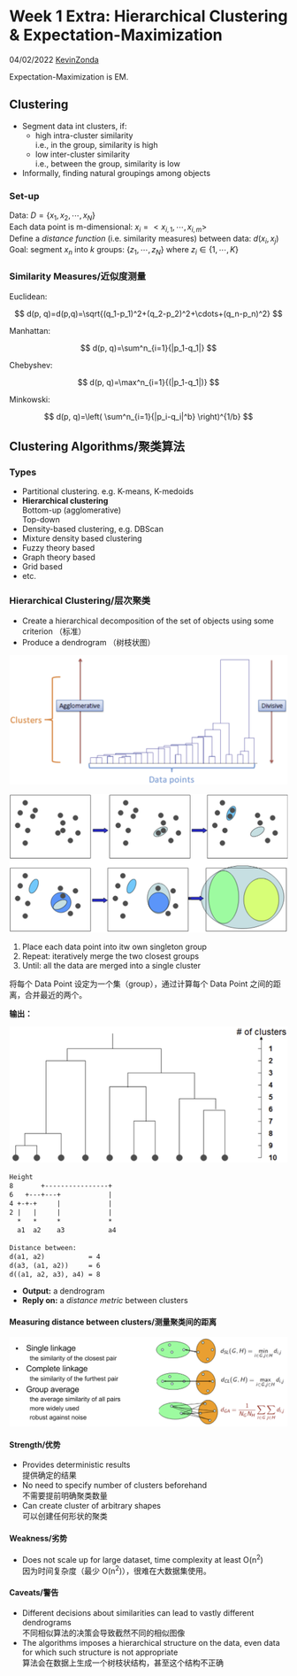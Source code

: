 # Week 1 Extra: Hierarchical Clustering & Expectation-Maximization

04/02/2022 [KevinZonda](https://github.com/KevinZonda)

Expectation-Maximization is EM.

## Clustering

- Segment data int clusters, if:
  - high intra-cluster similarity  
    i.e., in the group, similarity is high
  - low inter-cluster similarity  
    i.e., between the group, similarity is low
- Informally, finding natural groupings among objects

### Set-up

Data: $D=\left\{x_1, x_2, \cdots, x_N \right\}$  
Each data point is m-dimensional: $x_i=<x_{i,1}, \cdots, x_{i, m}>$  
Define a *distance function* (i.e. similarity measures) between data: $d(x_i, x_j)$  
Goal: segment $x_n$ into $k$ groups: $\left\{ z_1, \cdots, z_N \right\}$ where $z_i \in \left\{ 1, \cdots, K\right\}$

### Similarity Measures/近似度测量

Euclidean:

$$
d(p, q)=d(p,q)=\sqrt{(q_1-p_1)^2+(q_2-p_2)^2+\cdots+(q_n-p_n)^2}
$$

Manhattan:

$$
d(p, q)=\sum^n_{i=1}{|p_1-q_1|}
$$

Chebyshev:

$$
d(p, q)=\max^n_{i=1}{(|p_1-q_1|)}
$$

Minkowski:

$$
d(p, q)=\left(
  \sum^n_{i=1}{|p_i-q_i|^b}
  \right)^{1/b}
$$

## Clustering Algorithms/聚类算法

### Types

- Partitional clustering. e.g. K-means, K-medoids
- **Hierarchical clustering**  
  Bottom-up (agglomerative)  
  Top-down
- Density-based clustering, e.g. DBScan
- Mixture density based clustering
- Fuzzy theory based
- Graph theory based
- Grid based
- etc.

### Hierarchical Clustering/层次聚类

- Create a hierarchical decomposition of the set of objects using some criterion （标准）
- Produce a dendrogram （树枝状图）

![](img/Wk1/ex-hcem/hc-dps.png)

![](img/Wk1/ex-hcem/hc-ill.png)

1. Place each data point into itw own singleton group
2. Repeat: iteratively merge the two closest groups
3. Until: all the data are merged into a single cluster

将每个 Data Point 设定为一个集（group），通过计算每个 Data Point 之间的距离，合并最近的两个。

**输出：**

![](img/Wk1/ex-hcem/hc-rst.png)

```plain
Height
8       +----------------+
6   +---+---+            |
4 +-+-+     |            |
2 |   |     |            |
  *   *     *            *
  a1  a2    a3           a4

Distance between:
d(a1, a2)           = 4
d(a3, (a1, a2))     = 6
d((a1, a2, a3), a4) = 8
```

- **Output:** a dendrogram
- **Reply on:** a *distance metric* between clusters

#### Measuring distance between clusters/测量聚类间的距离

![](img/Wk1/ex-hcem/hc-dist.png)

#### Strength/优势

- Provides deterministic results  
  提供确定的结果
- No need to specify number of clusters beforehand  
  不需要提前明确聚类数量
- Can create cluster of arbitrary shapes  
  可以创建任何形状的聚类

#### Weakness/劣势

- Does not scale up for large dataset, time complexity at least O(n<sup>2</sup>)  
  因为时间复杂度（最少 O(n<sup>2</sup>)），很难在大数据集使用。

#### Caveats/警告

- Different decisions about similarities can lead to vastly different dendrograms  
  不同相似算法的决策会导致截然不同的相似图像
- The algorithms imposes a hierarchical structure on the data, even data for which such structure is not appropriate  
  算法会在数据上生成一个树枝状结构，甚至这个结构不正确
